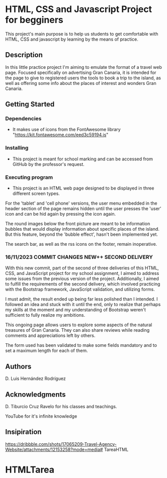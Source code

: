 # HTML, CSS and Javascript Project for begginers

This project's main purpose is to help us students to get comfortable with HTML, CSS and javascript by learning by the means of practice.

## Description

In this little practice project I'm aiming to emulate the format of a travel web page. Focused specifically on advertising Gran Canaria, it is intended for the page to give to registered users the tools to book a trip to the island, as well as offering some info about the places of interest and wonders Gran Canaria.

## Getting Started

### Dependencies

* It makes use of icons from the FontAwesome library "https://kit.fontawesome.com/eed3c59194.js"

### Installing

* This project is meant for school marking and can be accessed from GitHub by the professor's request.

### Executing program

* This project is an HTML web page designed to be displayed in three different screen types.

For the 'tablet' and 'cell phone' versions, the user menu embedded in the header section of the page remains hidden until the user presses the 'user' icon and can be hid again by pressing the icon again.

The round images below the front picture are meant to be information bubbles that would display information about specific places of the island. But this feature, beyond the 'bubble effect', hasn't been implemented yet.

The search bar, as well as the rss icons on the footer, remain inoperative.

### 16/11/2023 COMMIT CHANGES NEW++ SECOND DELIVERY

With this new commit, part of the second of three deliveries of this HTML, CSS, and JavaScript project for my school assignment, I aimed to address some issues from the previous version of the project. Additionally, I aimed to fulfill the requirements of the second delivery, which involved practicing with the Bootstrap framework, JavaScript validation, and utilizing forms.

I must admit, the result ended up being far less polished than I intended. I followed an idea and stuck with it until the end, only to realize that perhaps my skills at the moment and my understanding of Bootstrap weren't sufficient to fully realize my ambitions.

This ongoing page allows users to explore some aspects of the natural treasures of Gran Canaria. They can also share reviews while reading comments and appreciations left by others.

The form used has been validated to make some fields mandatory and to set a maximum length for each of them. 

## Authors

D. Luis Hernández Rodríguez


## Acknowledgments

D. Tiburcio Cruz Ravelo for his classes and teachings.

YouTube for it's infinite knowledge

## Insipiration

https://dribbble.com/shots/17065209-Travel-Agency-Website/attachments/12153258?mode=media# TareaHTML
# HTMLTarea
